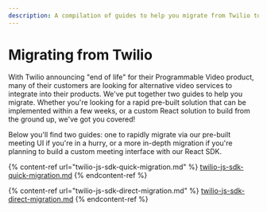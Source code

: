 ```yaml
---
description: A compilation of guides to help you migrate from Twilio to Whereby
---
```


# Migrating from Twilio

With Twilio announcing "end of life" for their Programmable Video product, many of their customers are looking for alternative video services to integrate into their products. We've put together two guides to help you migrate. Whether you're looking for a rapid pre-built solution that can be implemented within a few weeks, or a custom React solution to build from the ground up, we've got you covered!&#x20;

Below you'll find two guides: one to rapidly migrate via our pre-built meeting UI if you're in a hurry, or a more in-depth migration if you're planning to build a custom meeting interface with our React SDK.

{% content-ref url="twilio-js-sdk-quick-migration.md" %}
[twilio-js-sdk-quick-migration.md](twilio-js-sdk-quick-migration.md)
{% endcontent-ref %}

{% content-ref url="twilio-js-sdk-direct-migration.md" %}
[twilio-js-sdk-direct-migration.md](twilio-js-sdk-direct-migration.md)
{% endcontent-ref %}
